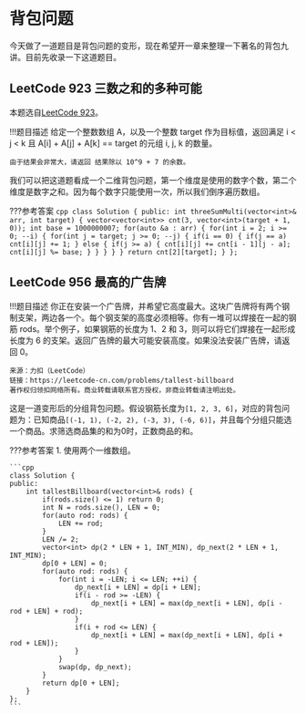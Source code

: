 # 背包问题

今天做了一道题目是背包问题的变形，现在希望开一章来整理一下著名的背包九讲。目前先收录一下这道题目。

## LeetCode 923 三数之和的多种可能

本题选自[LeetCode 923](https://leetcode-cn.com/problems/3sum-with-multiplicity/)。

!!!题目描述
    给定一个整数数组 A，以及一个整数 target 作为目标值，返回满足 i < j < k 且 A[i] + A[j] + A[k] == target 的元组 i, j, k 的数量。

    由于结果会非常大，请返回 结果除以 10^9 + 7 的余数。

我们可以把这道题看成一个二维背包问题，第一个维度是使用的数字个数，第二个维度是数字之和。因为每个数字只能使用一次，所以我们倒序遍历数组。

???参考答案
    ```cpp
    class Solution {
    public:
        int threeSumMulti(vector<int>& arr, int target) {
            vector<vector<int>> cnt(3, vector<int>(target + 1, 0));
            int base = 1000000007;
            for(auto &a : arr) {
                for(int i = 2; i >= 0; --i) {
                    for(int j = target; j >= 0; --j) {
                        if(i == 0) {
                            if(j == a) cnt[i][j] += 1;
                        } else {
                            if(j >= a) {
                                cnt[i][j] += cnt[i - 1][j - a];
                                cnt[i][j] %= base;
                            }
                        }
                    }
                }
            }
            return cnt[2][target];
        }
    };
    ```

## LeetCode 956 最高的广告牌

!!!题目描述
    你正在安装一个广告牌，并希望它高度最大。这块广告牌将有两个钢制支架，两边各一个。每个钢支架的高度必须相等。你有一堆可以焊接在一起的钢筋 rods。举个例子，如果钢筋的长度为 1、2 和 3，则可以将它们焊接在一起形成长度为 6 的支架。返回广告牌的最大可能安装高度。如果没法安装广告牌，请返回 0。

    来源：力扣（LeetCode）
    链接：https://leetcode-cn.com/problems/tallest-billboard
    著作权归领扣网络所有。商业转载请联系官方授权，非商业转载请注明出处。

这是一道变形后的分组背包问题。假设钢筋长度为`[1, 2, 3, 6]`，对应的背包问题为：已知商品`[(-1, 1), (-2, 2), (-3, 3), (-6, 6)]`，并且每个分组只能选一个商品。求筛选商品集的和为0时，正数商品的和。

???参考答案
    1. 使用两个一维数组。

    ```cpp
    class Solution {
    public:
        int tallestBillboard(vector<int>& rods) {
            if(rods.size() <= 1) return 0;
            int N = rods.size(), LEN = 0;
            for(auto rod: rods) {
                LEN += rod;
            }
            LEN /= 2;
            vector<int> dp(2 * LEN + 1, INT_MIN), dp_next(2 * LEN + 1, INT_MIN);
            dp[0 + LEN] = 0;
            for(auto rod: rods) {
                for(int i = -LEN; i <= LEN; ++i) {
                    dp_next[i + LEN] = dp[i + LEN];
                    if(i - rod >= -LEN) {
                        dp_next[i + LEN] = max(dp_next[i + LEN], dp[i - rod + LEN] + rod);
                    }
                    if(i + rod <= LEN) {
                        dp_next[i + LEN] = max(dp_next[i + LEN], dp[i + rod + LEN]);
                    }
                }
                swap(dp, dp_next);
            }
            return dp[0 + LEN];
        }
    };
    ```